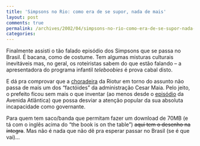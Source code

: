 ```yaml
---
title: 'Simpsons no Rio: como era de se supor, nada de mais'
layout: post
comments: true
permalink: /archives/2002/04/simpsons-no-rio-como-era-de-se-supor-nada-de-mais.html/
categories:
---
```

Finalmente assisti o tão falado episódio dos Simpsons que se passa no Brasil. É bacana, como de costume. Tem algumas misturas culturais inevitáveis mas, no geral, os roteiristas sabem do que estão falando &#8211; a apresentadora do programa infantil *teleboobies* é prova cabal disto.

E dá pra comprovar que a [choradeira][1] da Riotur em torno do assunto não passa de mais um dos &#8220;factóides&#8221; da administração Cesar Maia. Pelo jeito, o prefeito ficou sem mais o que inventar (ao menos desde o [episódio][2] da Avenida Atlântica) que possa desviar a atenção popular da sua absoluta incapacidade como governante.

Para quem tem saco/banda que permitam fazer um download de 70MB (e tá com o inglês acima do &#8220;the book is on the table&#8221;) <del>aqui tem o desenho na íntegra</del>. Mas não é nada que não dê pra esperar passar no Brasil (se é que vai)&#8230;

 [1]: http://www1.folha.uol.com.br/folha/brasil/ult96u31065.shtml
 [2]: http://www.estadao.com.br/arquivo/cidades/2001/not20010510p18796.htm